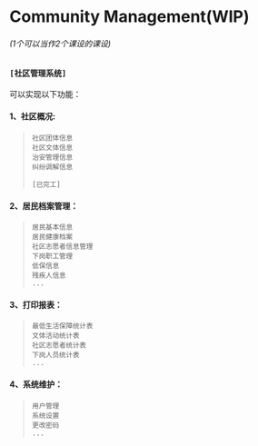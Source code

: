 # Community Management(WIP)
###### (1个可以当作2个课设的课设)

### `[社区管理系统]`
可以实现以下功能：
#### 1、社区概况: 

>```
>社区团体信息
>社区文体信息
>治安管理信息
>纠纷调解信息
>```
>`[已完工]`
#### 2、居民档案管理：
>```
>居民基本信息
>居民健康档案
>社区志愿者信息管理
>下岗职工管理
>低保信息
>残疾人信息
>...
>```

#### 3、打印报表：
>```
>最低生活保障统计表
>文体活动统计表
>社区志愿者统计表
>下岗人员统计表
>...
>```
#### 4、系统维护：
>```
>用户管理
>系统设置
>更改密码
>...
>```
